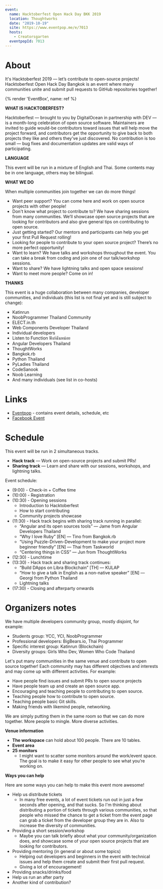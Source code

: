 ```yaml
---
event:
  name: Hacktoberfest Open Hack Day BKK 2019
  location: Thoughtworks
  date: "2019-10-19"
  site: https://www.eventpop.me/e/7013
  hosts:
    - Creatorsgarten
  eventpopId: 7013
---
```


# About

It's Hacktoberfest 2019 — let’s contribute to open-source projects! Hacktoberfest Open Hack Day Bangkok is an event where many communities unite and submit pull requests to GitHub repositories together!

{% render 'EventBox', name: ref %}

**WHAT IS HACKTOBERFEST?**

Hacktoberfest — brought to you by DigitalOcean in partnership with DEV — is a month-long celebration of open source software. Maintainers are invited to guide would-be contributors toward issues that will help move the project forward, and contributors get the opportunity to give back to both projects they like and others they've just discovered. No contribution is too small — bug fixes and documentation updates are valid ways of participating.

**LANGUAGE**

This event will be run in a mixture of English and Thai. Some contents may be in one language, others may be bilingual.

**WHAT WE DO**

When multiple communities join together we can do more things!

- Want peer support? You can come here and work on open source projects with other people!
- Don't know what project to contribute to? We have sharing sessions from many communities. We’ll showcase open source projects that are looking for contributors and also give general tips on contributing to open source.
- Just getting started? Our mentors and participants can help you get your first Pull Request rolling!
- Looking for people to contribute to your open source project? There’s no more perfect opportunity!
- Want to learn? We have talks and workshops throughout the event. You can take a break from coding and join one of our talk/workshop sessions.
- Want to share? We have lightning talks and open space sessions!
- Want to meet more people? Come on in!

**THANKS**

This event is a huge collaboration between many companies, developer communities, and individuals (this list is not final yet and is still subject to change):

- Katinrun
- NoobProgrammer Thailand Community
- ELECT.in.th
- Web Components Developer Thailand
- Individual developers
- Listen to Function ฟังก์ฉันหน่อย
- Angular Developers Thailand
- ThoughtWorks
- Bangkok.rb
- Python Thailand
- PyLadies Thailand
- CodeSanook
- Noob Learning
- And many individuals (see list in co-hosts)

# Links

- [Eventpop](https://www.eventpop.me/e/7013) - contains event details, schedule, etc
- [Facebook Event](https://www.facebook.com/events/522162471684850/)

# Schedule

This event will be run in 2 simultaneous tracks.

- **Hack track** — Work on open-source projects and submit PRs!
- **Sharing track** — Learn and share with our sessions, workshops, and lightning talks.

Event schedule:

- (9:00) - Check-in + Coffee time
- (10:00) - Registration
- (10:30) - Opening sessions
  - Introduction to Hacktoberfest
  - How to start contributing
  - Community projects showcase
- (11:30) - Hack track begins with sharing track running in parallel:
  - “Angular and its open sources tools” — Jame from Angular Developers Thailand
  - “Why I love Ruby” [EN] — Tino from Bangkok.rb
  - “Using Puzzle-Driven-Development to make your project more beginner friendly” [EN] — Thai from Taskworld
  - “Centering things in CSS” — Jun from ThoughtWorks
- (12:30) - Lunchtime
- (13:30) - Hack track and sharing track continues:
  - “Build DApps on Libra Blockchain” [TH] — KULAP
  - “How to give a talk in English as a non-native speaker” [EN] — Georgi from Python Thailand
  - Lightning talks
- (17:30) - Closing and afterparty onwards

# Organizers notes

We have multiple developers community group, mostly disjoint, for example:

- Students group: YCC, YCI, NoobProgrammer
- Professional developers: BigBears.io, Thai Programmer
- Specific interest group: Katinrun (Blockchain)
- Diversity groups: Girls Who Dev, Women Who Code Thailand

Let's put many communities in the same venue and contribute to open source together! Each community may has different objectives and interests and may come up with different activities. For example:

- Have people find issues and submit PRs to open source projects
- Have people team up and create an open source app.
- Encouraging and teaching people to contributing to open source.
- Teaching people how to contribute to open source.
- Teaching people basic Git skills.
- Making friends with likemind people, networking.

We are simply putting them in the same room so that we can do more together. More people to mingle. More diverse activities.

**Venue information**

- **The workspace** can hold about 100 people. There are 10 tables.
- **Event area**
- **25 monitors**
  - I might want to scatter some monitors around the work/event space. The goal is to make it easy for other people to see what you’re working on.

**Ways you can help**

Here are some ways you can help to make this event more awesome!

- Help us distribute tickets
  - In many free events, a lot of event tickets run out in just a few seconds after opening, and that sucks. So I'm thinking about distributing a portion of tickets through various communities, so that people who missed the chance to get a ticket from the event page can grab a ticket from the developer group they are in. Also to increase the diversity of communities.
- Providing a short session/workshop
  - Maybe you can talk briefly about what your community/organization does, and showcase some of your open source projects that are looking for contributors.
- Providing mentoring (in general or about some topics)
  - Helping out developers and beginners in the event with technical issues and help them create and submit their first pull request.
  - Giving a lot of encouragement!
- Providing snacks/drinks/food
- Help us run an after party
- Another kind of contribution?

